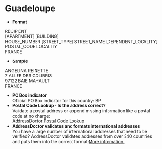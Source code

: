 Guadeloupe
==========

- **Format**

RECIPIENT  
[APARTMENT] [BUILDING]  
HOUSE_NUMBER [STREET_TYPE] STREET_NAME [DEPENDENT_LOCALITY]  
POSTAL_CODE LOCALITY  
FRANCE
- **Sample**

ANGELINA REINETTE  
7 ALLEE DES COLIBRIS  
97122 BAIE MAHAULT  
FRANCE
- **PO Box indicator**  
Official PO Box indicator for this country: BP
- **Postal Code Lookup - Is the address correct?**  
Validate a postal address or append missing information like a postal code at no charge:  
[AddressDoctor Postal Code Lookup](http://lookup.addressdoctor.com/lookup/default.aspx?lang=en&country=GLP)
- **AddressDoctor validates and formats international addresses**  
You have a large number of international addresses that need to be verified? AddressDoctor validates addresses from over 240 countries and puts them into the correct format:[More information.](index.php?id=31&L=1)